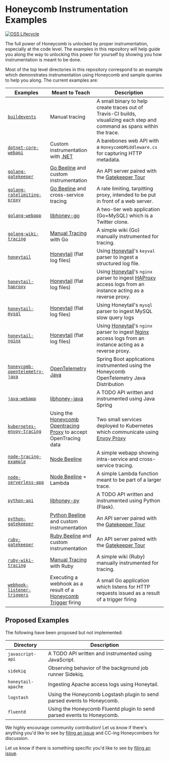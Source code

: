 # Honeycomb Instrumentation Examples

[![OSS Lifecycle](https://img.shields.io/osslifecycle/honeycombio/examples?color=success)](https://github.com/honeycombio/home/blob/main/honeycomb-oss-lifecycle-and-practices.md)

The full power of Honeycomb is unlocked by proper instrumentation, especially at
the code level. The examples in this repository will help guide you
along the way to unlocking this power for yourself by showing you how
instrumentation is meant to be done.

Most of the top level directories in this repository correspond to an example
which demonstrates instrumentation using Honeycomb and sample queries to help
you along. The current examples are:

| Examples                                                                                                         | Meant to Teach                                                                                                                 | Description                                                                                                                                |
|------------------------------------------------------------------------------------------------------------------|--------------------------------------------------------------------------------------------------------------------------------|--------------------------------------------------------------------------------------------------------------------------------------------|
| [`buildevents`](https://github.com/honeycombio/buildevents)                                                      | Manual tracing                                                                                                                 | A small binary to help create traces out of Travis-CI builds, visualizing each step and command as spans within the trace.                 |
| [`dotnet-core-webapi`](dotnet-core-webapi)                                                                       | Custom instrumentation with [.NET](https://docs.honeycomb.io/instrumenting-your-application/dotnet/)                           | A barebones web API with a `HoneycombMiddleware.cs` for capturing HTTP metadata.                                                           |
| [`golang-gatekeeper`](golang-gatekeeper)                                                                         | [Go Beeline](https://docs.honeycomb.io/getting-data-in/beelines/go-beeline/) and custom instrumentation                        | An API server paired with the [Gatekeeper Tour](https://docs.honeycomb.io/gatekeeper-tour/)                                                |
| [`golang-ratelimiting-proxy`](golang-ratelimiting-proxy)                                                         | [Go Beeline](https://docs.honeycomb.io/getting-data-in/beelines/go-beeline/) and cross-service tracing                         | A rate limiting, tarpitting proxy, intended to be put in front of a web server.                                                            |
| [`golang-webapp`](golang-webapp)                                                                                 | [libhoney-go](https://docs.honeycomb.io/sdk/go/)                                                                               | A two-tier web application (Go+MySQL) which is a Twitter clone.                                                                            |
| [`golang-wiki-tracing`](golang-wiki-tracing)                                                                     | [Manual Tracing](https://docs.honeycomb.io/working-with-data/tracing/send-trace-data/#manual-tracing) with Go                  | A simple wiki (Go) manually instrumented for tracing.                                                                                      |
| [`honeytail`](https://github.com/honeycombio/honeytail/tree/main/example)                                        | [Honeytail](https://docs.honeycomb.io/getting-data-in/honeytail/) (flat log files)                                             | Using [Honeytail]()'s `keyval` parser to ingest a structured log file.                                                                     |
| [`honeytail-haproxy`](honeytail-haproxy)                                                                         | [Honeytail](https://docs.honeycomb.io/getting-data-in/honeytail/) (flat log files)                                             | Using [Honeytail]()'s `nginx` parser to ingest [HAProxy](https://www.haproxy.org/) access logs from an instance acting as a reverse proxy. |
| [`honeytail-mysql`](honeytail-mysql)                                                                             | [Honeytail](https://docs.honeycomb.io/getting-data-in/honeytail/) (flat log files)                                             | Using Honeytail's `mysql` parser to ingest MySQL slow query logs                                                                           |
| [`honeytail-nginx`](honeytail-nginx)                                                                             | [Honeytail](https://docs.honeycomb.io/getting-data-in/honeytail/) (flat log files)                                             | Using [Honeytail]()'s `nginx` parser to ingest [Nginx]() access logs from an instance acting as a reverse proxy.                           |
| [`honeycomb-opentelemetry-java`](https://github.com/honeycombio/honeycomb-opentelemetry-java/tree/main/examples) | [OpenTelemetry Java](https://docs.honeycomb.io/getting-data-in/opentelemetry/java-distro/)                                     | Spring Boot applications instrumented using the Honeycomb OpenTelemetry Java Distribution                                                  |
| [`java-webapp`](java-webapp)                                                                                     | [libhoney-java](https://docs.honeycomb.io/sdk/java/)                                                                           | A TODO API written and instrumented using Java Spring                                                                                      |
| [`kubernetes-envoy-tracing`](kubernetes-envoy-tracing)                                                           | Using the [Honeycomb Opentracing Proxy](https://github.com/honeycombio/honeycomb-opentracing-proxy) to accept OpenTracing data | Two small services deployed to Kubernetes which communicate using [Envoy Proxy](https://www.envoyproxy.io/)                                |
| [`node-tracing-example`](node-tracing-example)                                                                   | [Node Beeline](https://docs.honeycomb.io/getting-data-in/javascript/beeline-nodejs/)                                           | A simple webapp showing intra-service and cross-service tracing.                                                                           |
| [`node-serverless-app`](node-serverless-app)                                                                     | [Node Beeline](https://docs.honeycomb.io/getting-data-in/javascript/beeline-nodejs/) + Lambda                                  | A simple Lambda function meant to be part of a larger trace.                                                                               |
| [`python-api`](python-api)                                                                                       | [libhoney-py](https://docs.honeycomb.io/sdk/python/)                                                                           | A TODO API written and instrumented using Python (Flask).                                                                                  |
| [`python-gatekeeper`](python-gatekeeper)                                                                         | [Python Beeline](https://docs.honeycomb.io/getting-data-in/beelines/python-beeline/) and custom instrumentation                | An API server paired with the [Gatekeeper Tour](https://docs.honeycomb.io/gatekeeper-tour/)                                                |
| [`ruby-gatekeeper`](ruby-gatekeeper)                                                                             | [Ruby Beeline](https://docs.honeycomb.io/getting-data-in/beelines/ruby-beeline/) and custom instrumentation                    | An API server paired with the [Gatekeeper Tour](https://docs.honeycomb.io/gatekeeper-tour/)                                                |
| [`ruby-wiki-tracing`](ruby-wiki-tracing)                                                                         | [Manual Tracing](https://docs.honeycomb.io/working-with-data/tracing/send-trace-data/#manual-tracing) with Ruby                | A simple wiki (Ruby) manually instrumented for tracing.                                                                                    |
| [`webhook-listener-triggers`](webhook-listener-triggers)                                                         | Executing a webhook as a result of a [Honeycomb Trigger](https://docs.honeycomb.io/working-with-data/triggers/) firing         | A small Go application which listens for HTTP requests issued as a result of a trigger firing                                              |


## Proposed Examples

The following have been proposed but not implemented:

| Directory           | Description                                                             |
| ------------------- | ----------------------------------------------------------------------- |
| `javascript-api`    | A TODO API written and instrumented using JavaScript.                   |
| `sidekiq`           | Observing behavior of the background job runner Sidekiq.                |
| `honeytail-apache`  | Ingesting Apache access logs using Honeytail.                           |
| `logstash`          | Using the Honeycomb Logstash plugin to send parsed events to Honeycomb. |
| `fluentd`           | Using the Honeycomb Fluentd plugin to send parsed events to Honeycomb.  |

We highly encourage community contribution! Let us know if there's anything you'd like to see
by [filing an issue](https://github.com/honeycombio/examples/issues/new) and CC-ing Honeycombers
for discussion.

Let us know if there is something specific you'd like to see by [filing an
issue](https://github.com/honeycombio/examples/issues/new).
